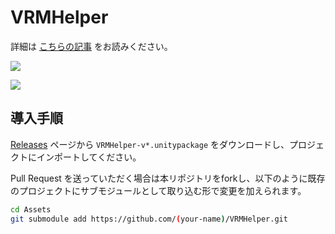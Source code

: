 # VRMHelper

詳細は [こちらの記事](https://qiita.com/but80/items/3cc28cd874764daf3e58) をお読みください。

![](https://qiita-image-store.s3.ap-northeast-1.amazonaws.com/0/34010/752673f1-f88e-8048-0798-2d160fb1607c.png)

![](https://qiita-image-store.s3.ap-northeast-1.amazonaws.com/0/34010/b5cf4e4b-9329-10bc-3ce4-8222c27fc398.png)

## 導入手順

[Releases](https://github.com/but80/VRMHelper/releases) ページから `VRMHelper-v*.unitypackage` をダウンロードし、プロジェクトにインポートしてください。

Pull Request を送っていただく場合は本リポジトリをforkし、以下のように既存のプロジェクトにサブモジュールとして取り込む形で変更を加えられます。

```bash
cd Assets
git submodule add https://github.com/(your-name)/VRMHelper.git
```
